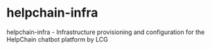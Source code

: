 # helpchain-infra
helpchain-infra - Infrastructure provisioning and configuration for the HelpChain chatbot platform by LCG
